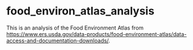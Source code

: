 # food_environ_atlas_analysis
This is an analysis of the Food Environment Atlas from https://www.ers.usda.gov/data-products/food-environment-atlas/data-access-and-documentation-downloads/.